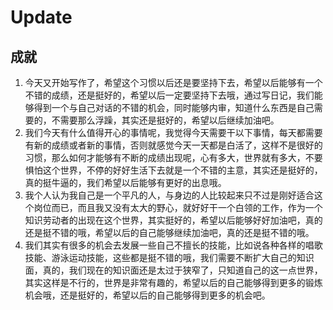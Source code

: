 # Update
## 成就
1. 今天又开始写作了，希望这个习惯以后还是要坚持下去，希望以后能够有一个不错的成绩，还是挺好的，希望以后一定要坚持下去哦，通过写日记，我们能够得到一个与自己对话的不错的机会，同时能够内审，知道什么东西是自己需要的，不需要那么浮躁，其实还是挺好的，希望以后继续加油吧。
2. 我们今天有什么值得开心的事情呢，我觉得今天需要干以下事情，每天都需要有新的成绩或者新的事情，否则就感觉今天一天都是白活了，这样不是很好的习惯，那么如何才能够有不断的成绩出现呢，心有多大，世界就有多大，不要惧怕这个世界，不停的好好生活下去就是一个不错的主意，其实还是挺好的，真的挺牛逼的，我们希望以后能够有更好的出息哦。
3. 我个人认为我自己是一个平凡的人，与身边的人比较起来只不过是刚好适合这个岗位而已，而且我又没有太大的野心，就好好干一个白领的工作，作为一个知识劳动者的出现在这个世界，其实挺好的，希望以后能够好好加油吧，真的还是挺不错的哦，希望以后的自己能够继续加油吧，真的还是挺不错的哦。
4. 我们其实有很多的机会去发展一些自己不擅长的技能，比如说各种各样的唱歌技能、游泳运动技能，这些都是挺不错的哦，我们需要不断扩大自己的知识面，真的，我们现在的知识面还是太过于狭窄了，只知道自己的这一点世界，其实这样是不行的，世界是非常有趣的，希望以后的自己能够得到更多的锻炼机会哦，还是挺好的，希望以后的自己能够得到更多的机会吧。
